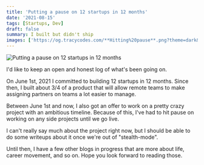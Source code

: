 ```yaml
---
title: 'Putting a pause on 12 startups in 12 months'
date: '2021-08-15'
tags: [Startups, Dev]
draft: false
summary: I built but didn't ship
images: ['https://og.tracycodes.com/**Hitting%20pause**.png?theme=dark&md=1&fontSize=100px']
---
```


![Putting a pause on 12 startups in 12 months](https://og.tracycodes.com/**Hitting%20pause**.png?theme=dark&md=1&fontSize=100px)

I'd like to keep an open and honest log of what's been going on.

On June 1st, 2021 I committed to building 12 startups in 12 months. Since then, I built about 3/4 of a product that will allow remote teams to make assigning partners on teams a lot easier to manage.

Between June 1st and now, I also got an offer to work on a pretty crazy project with an ambitious timeline. Because of this, I've had to hit pause on working on any side projects until we go live.

I can't really say much about the project right now, but I should be able to do some writeups about it once we're out of "stealth-mode".

Until then, I have a few other blogs in progress that are more about life, career movement, and so on. Hope you look forward to reading those.

